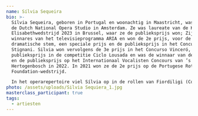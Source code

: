 ```yaml
---
name: Sílvia Sequeira
bio: >-
  Sílvia Sequeira, geboren in Portugal en woonachtig in Maastricht, was lid van
  de Dutch National Opera Studio in Amsterdam. Ze was laureate van de Koningin
  Elisabethwedstrijd 2023 in Brussel, waar ze de publieksprijs won; Zij was de
  winnares van het televisieprogramma ARIA en won de 2e prijs, voor de beste
  dramatische stem, een speciale prijs en de publieksprijs in het Concurso Ebe
  Stignani. Silvia won vervolgens de 3e prijs in het Concurso Vinceró, de
  publieksprijs in de competitie Ciclo Lousada en was de winnaar van de Wagner-
  en de publieksprijs op het Internationaal Vocalisten Concours van ’s
  Hertogenbosch in 2022. In 2021 won ze de 2e prijs op de Portugese Rotary
  Foundation-wedstrijd.

  In het operarepertoire viel Sílvia op in de rollen van Fiordiligi (Cosi fan tutte - Mozart), Giulietta (Les Contes d'Hoffman – Offenbach) Silvia (Zanetto – Mascagni) en Micaela (Carmen – Bizet).
photo: /assets/uploads/Silvia Sequiera_1.jpg
masterclass_participant: true
tags:
  - artiesten
---
```

